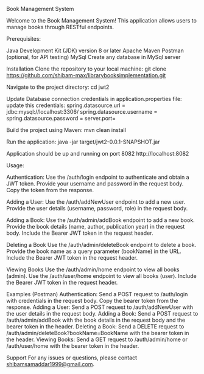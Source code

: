 Book Management System

Welcome to the Book Management System! This application allows users to manage books through RESTful endpoints.

Prerequisites:

Java Development Kit (JDK) version 8 or later 
Apache Maven 
Postman (optional, for API testing) 
MySql 
Create any database in MySql server

Installation Clone the repository to your local machine: git clone https://github.com/shibam-max/librarybooksimplementation.git

Navigate to the project directory: cd jwt2

Update Database connection credentials in application.properties file: 
update this credentials: 
spring.datasource.url = jdbc:mysql://localhost:3306/<db-name> 
spring.datasource.username = <username>
spring.datasource.password = <password>
server.port=<port>

Build the project using Maven: 
mvn clean install

Run the application: 
java -jar target/jwt2-0.0.1-SNAPSHOT.jar

Application should be up and running on port 8082
http://localhost:8082

Usage:

Authentication: Use the /auth/login endpoint to authenticate and obtain a JWT token. Provide your username and password in the request body. Copy the token from the response.

Adding a User: Use the /auth/addNewUser endpoint to add a new user. Provide the user details (username, password, role) in the request body.

Adding a Book: Use the /auth/admin/addBook endpoint to add a new book. Provide the book details (name, author, publication year) in the request body. Include the Bearer JWT token in the request header.

Deleting a Book Use the /auth/admin/deleteBook endpoint to delete a book. Provide the book name as a query parameter (bookName) in the URL. Include the Bearer JWT token in the request header.

Viewing Books Use the /auth/admin/home endpoint to view all books (admin). Use the /auth/user/home endpoint to view all books (user). Include the Bearer JWT token in the request header.

Examples (Postman) Authentication: 
Send a POST request to /auth/login with credentials in the request body. Copy the bearer token from the response. 
Adding a User: Send a POST request to /auth/addNewUser with the user details in the request body. 
Adding a Book: Send a POST request to /auth/admin/addBook with the book details in the request body and the bearer token in the header. 
Deleting a Book: Send a DELETE request to /auth/admin/deleteBook?bookName=BookName with the bearer token in the header. 
Viewing Books: Send a GET request to /auth/admin/home or /auth/user/home with the bearer token in the header.

Support For any issues or questions, please contact shibamsamaddar1999@gmail.com.
